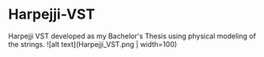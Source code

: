 # Harpejji-VST
 Harpejji VST developed as my Bachelor's Thesis using physical modeling of the strings.
![alt text](Harpejji_VST.png | width=100)
